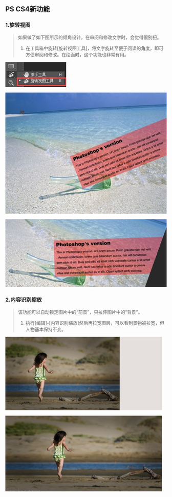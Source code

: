 ## PS CS4新功能

### 1.旋转视图

> 如果做了如下图所示的倾角设计，在审阅和修改文字时，会觉得很别扭。
>
> 1. 在工具箱中旋转\[旋转视图工具\]，将文字旋转至便于阅读的角度，即可方便审阅和修改。在绘画时，这个功能也非常有用。

![](/assets/旋转视图.jpg)

![](/assets/旋转视图2.jpg)

![](/assets/旋转视图3.jpg)

### 2.内容识别缩放

> 该功能可以自动锁定图片中的“前景”，只拉伸图片中的“背景”。  
> 1. 执行\[编辑\]-\[内容识别缩放\]然后再拉宽图层，可以看到景物被拉宽，但人物基本保持不变。

![](/assets/内容识别缩放.jpg)

![](/assets/内容识别缩放2.jpg)

